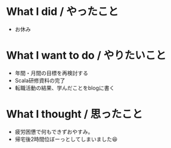 # What I did / やったこと
- お休み

# What I want to do / やりたいこと
- 年間・月間の目標を再検討する
- Scala研修資料の完了
- 転職活動の結果、学んだことをblogに書く

# What I thought / 思ったこと
- 疲労困憊で何もできずおやすみ。
- 帰宅後2時間位ぼーっとしてしまいました😆
